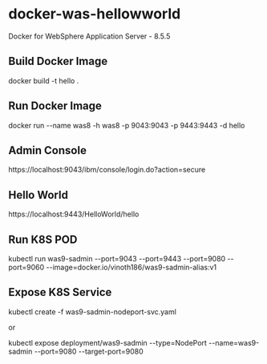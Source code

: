 # docker-was-hellowworld
Docker for WebSphere Application Server - 8.5.5

## Build Docker Image
docker build -t hello .

## Run Docker Image
docker run --name was8 -h was8 -p 9043:9043 -p 9443:9443 -d hello

## Admin Console 
https://localhost:9043/ibm/console/login.do?action=secure

## Hello World 
https://localhost:9443/HelloWorld/hello

## Run K8S POD
kubectl run was9-sadmin --port=9043 --port=9443 --port=9080 --port=9060 --image=docker.io/vinoth186/was9-sadmin-alias:v1

## Expose K8S Service 
kubectl create -f was9-sadmin-nodeport-svc.yaml

or 

kubectl expose deployment/was9-sadmin --type=NodePort --name=was9-sadmin --port=9080 --target-port=9080





